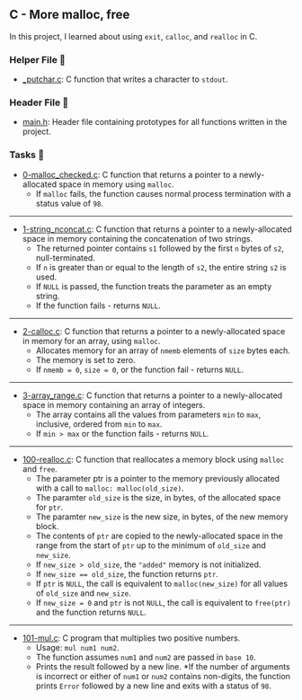 ## C - More malloc, free

In this project, I learned about using ```exit```, ```calloc```, and ```realloc``` in C.

### Helper File 🙌
* [_putchar.c](https://github.com/KimberlyPeters/alx-low_level_programming/blob/master/0x0C-more_malloc_free/_putchar.c): C function that writes a character to ```stdout```.

### Header File 📁
* [main.h](https://github.com/KimberlyPeters/alx-low_level_programming/blob/master/0x0C-more_malloc_free/main.h): Header file containing prototypes for all functions written in the project.

### Tasks 📃

* [0-malloc_checked.c](https://github.com/KimberlyPeters/alx-low_level_programming/blob/master/0x0C-more_malloc_free/0-malloc_checked.c): C function that returns a pointer to a newly-allocated space in memory using ```malloc```.
	* If ```malloc``` fails, the function causes normal process termination with a status value of ```98```.
--------------------------------------------------
* [1-string_nconcat.c](https://github.com/KimberlyPeters/alx-low_level_programming/blob/master/0x0C-more_malloc_free/1-string_nconcat.c): C function that returns a pointer to a newly-allocated space in memory containing the concatenation of two strings.
	* The returned pointer contains ```s1``` followed by the first ```n``` bytes of ```s2```, null-terminated.
	* If ```n``` is greater than or equal to the length of ```s2```, the entire string ```s2``` is used.
	* If ```NULL``` is passed, the function treats the parameter as an empty string.
	* If the function fails - returns ```NULL```. 
----------------------------------------------------------------------
* [2-calloc.c](https://github.com/KimberlyPeters/alx-low_level_programming/blob/master/0x0C-more_malloc_free/2-calloc.c): C function that returns a pointer to a newly-allocated space in memory for an array, using ```malloc```.
	* Allocates memory for an array of ```nmemb``` elements of ```size``` bytes each.
	* The memory is set to zero.
	* If ```nmemb = 0```, ```size = 0```, or the function fail - returns ```NULL```.
-------------------------------------------------------------------
* [3-array_range.c](https://github.com/KimberlyPeters/alx-low_level_programming/blob/master/0x0C-more_malloc_free/3-array_range.c): C function that returns a pointer to a newly-allocated space in memory containing an array of integers.
	* The array contains all the values from parameters ```min``` to ```max```, inclusive, ordered from ```min``` to ```max```.
	* If ```min > max``` or the function fails - returns ```NULL```.
-----------------------------------------------------------------
* [100-realloc.c](https://github.com/KimberlyPeters/alx-low_level_programming/blob/master/0x0C-more_malloc_free/100-realloc.c): C function that reallocates a memory block using ```malloc``` and ```free```.
	* The parameter ptr is a pointer to the memory previously allocated with a call to ```malloc: malloc(old_size)```.
	* The paramter ```old_size``` is the size, in bytes, of the allocated space for ```ptr```.
	* The paramter ```new_size``` is the new size, in bytes, of the new memory block.
	* The contents of ```ptr``` are copied to the newly-allocated space in the range from the start of ```ptr``` up to the minimum of ```old_size``` and ```new_size```.
	* If ```new_size > old_size```, the ```"added"``` memory is not initialized.
	* If ```new_size == old_size```, the function returns ```ptr```.
	* If ```ptr``` is ```NULL```, the call is equivalent to ```malloc(new_size)``` for all values of ```old_size``` and ```new_size```.
	* If ```new_size = 0``` and ```ptr``` is not ```NULL```, the call is equivalent to ```free(ptr)``` and the function returns ```NULL```.
--------------------------------------------------------------------
* [101-mul.c](https://github.com/KimberlyPeters/alx-low_level_programming/blob/master/0x0C-more_malloc_free/101-mul.c): C program that multiplies two positive numbers.
	* Usage: ```mul num1 num2```.
	* The function assumes ```num1``` and ```num2``` are passed in ```base 10```.
	* Prints the result followed by a new line.
	*If the number of arguments is incorrect or either of ```num1``` or ```num2``` contains non-digits, the function prints ```Error``` followed by a new line and exits with a status of ```98```.
